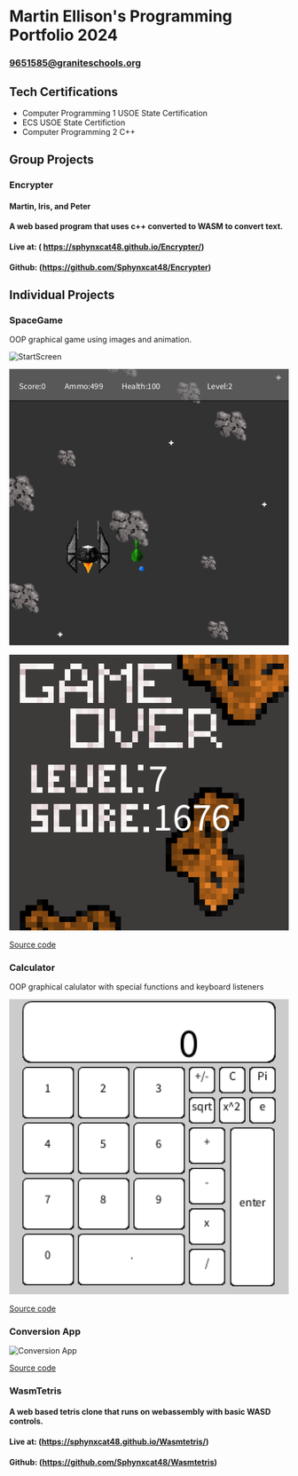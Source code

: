 # Martin Ellison's Programming Portfolio 2024

### 9651585@graniteschools.org

## Tech Certifications
* Computer Programming 1 USOE State Certification
* ECS USOE State Certifiction
* Computer Programming 2 C++
  
## Group Projects 

### Encrypter

#### Martin, Iris, and Peter

#### A web based program that uses c++ converted to WASM to convert text.


#### Live at: ( https://sphynxcat48.github.io/Encrypter/)

#### Github: (https://github.com/Sphynxcat48/Encrypter)

## Individual Projects 

### SpaceGame 
OOP graphical game using images and animation.

![StartScreen](https://github.com/Sphynxcat48/Programmingportfolio/blob/main/images/StartScreenSpaceGame.png)

![GamePlay](https://github.com/Sphynxcat48/Programmingportfolio/blob/main/images/GameplaySpaceGame.png)

![GameOver](https://github.com/Sphynxcat48/Programmingportfolio/blob/main/images/GameOverSpaceGame.png)

[Source code](https://github.com/Sphynxcat48/Programmingportfolio/blob/main/src/SpaceGame.zip)

### Calculator
OOP graphical calulator with special functions and keyboard listeners

![Calculator](https://github.com/Sphynxcat48/Programmingportfolio/blob/main/images/CalculatorInterface.png)

[Source code](https://github.com/Sphynxcat48/Programmingportfolio/blob/main/src/Calculator.zip)

### Conversion App

![Conversion App]()

[Source code]()

### WasmTetris

#### A web based tetris clone that runs on webassembly with basic WASD controls.

#### Live at: (https://sphynxcat48.github.io/Wasmtetris/)

#### Github: (https://github.com/Sphynxcat48/Wasmtetris)

